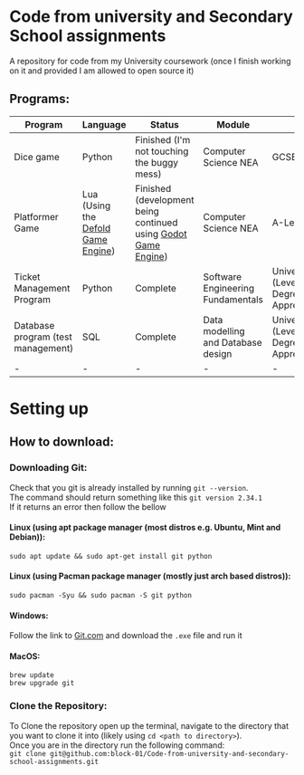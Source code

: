 # Code from university and Secondary School assignments
A repository for code from my University coursework (once I finish working on it and provided I am allowed to open source it)

## Programs:

| Program | Language | Status | Module | Level |
| --- | ----------- | - | - | - |
| Dice game | Python | Finished (I'm not touching the buggy mess) | Computer Science NEA | GCSE |
| Platformer Game | Lua (Using the <a href="https://defold.com/" target="_blank">Defold Game Engine</a>) | Finished (development being continued using <a href="https://godotengine.org/" target="_blank">Godot Game Engine</a>) | Computer Science NEA | A-Level |
| Ticket Management Program | Python | Complete | Software Engineering Fundamentals | University (Level-6 Degree Apprenticeship) |
| Database program (test management) | SQL | Complete | Data modelling and Database design | University (Level-6 Degree Apprenticeship) |
| - | - | - | - | - |


# Setting up

## How to download:
### Downloading Git:
Check that you git is already installed by running `git --version`.<br>
The command should return something like this `git version 2.34.1`<br>
If it returns an error then follow the bellow
<br>

#### Linux (using apt package manager (most distros e.g. Ubuntu, Mint and Debian)):<br>
`sudo apt update && sudo apt-get install git python`
<br>

#### Linux (using Pacman package manager (mostly just arch based distros)):<br>
`sudo pacman -Syu && sudo pacman -S git python`<br>

#### Windows:<br>
Follow the link to <a href="https://git-scm.com/" target="_blank">Git.com</a> and download the `.exe` file and run it<br>

#### MacOS:
`brew update`<br>
`brew upgrade git`<br>

### Clone the Repository:

To Clone the repository open up the terminal, navigate to the directory that you want to clone it into (likely using `cd <path to directory>`).
<br>
Once you are in the directory run the following command:<br>`git clone git@github.com:block-01/Code-from-university-and-secondary-school-assignments.git`
